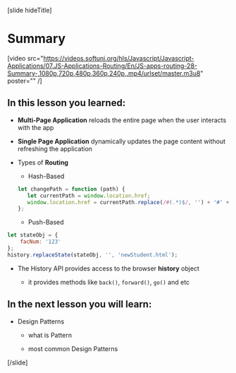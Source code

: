 [slide hideTitle]

# Summary

[video src="https://videos.softuni.org/hls/Javascript/Javascript-Applications/07.JS-Applications-Routing/En/JS-apps-routing-28-Summary-,1080p,720p,480p,360p,240p,.mp4/urlset/master.m3u8" poster="" /]

## In this lesson you learned:

- **Multi-Page Application** reloads the entire page when the user interacts with the app

-  **Single Page Application** dynamically updates the page content without refreshing the application

-  Types of **Routing**

   * Hash-Based

   ```js
   let changePath = function (path) {
      let currentPath = window.location.href;
      window.location.href = currentPath.replace(/#(.*)$/, '') + '#' + path;
   };
   ```

   * Push-Based

```js
let stateObj = {
    facNum: '123'
};
history.replaceState(stateObj, '', 'newStudent.html');
```

   -  The History API provides access to the browser **history** object

      * it provides methods like `back()`, `forward()`, `go()` and etc

## In the next lesson you will learn:

- Design Patterns

   * what is Pattern

   * most common Design Patterns

[/slide]
